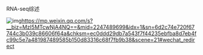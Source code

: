 RNA-seq综述

![img](file:///C:\Users\PC\AppData\Roaming\Tencent\QQTempSys\8LDO48C$8@[GWU0353$FOVS.png)https://mp.weixin.qq.com/s?__biz=MzI5MTcwNjA4NQ==&mid=2247489699&idx=1&sn=6d2c74e720f67744c3b039c86606f64a&chksm=ec0ddd29db7a543f7f44235ebfba8d7eb4fc99c5e7a481987489585b150d83316c68f7fb9b38&scene=21#wechat_redirect  